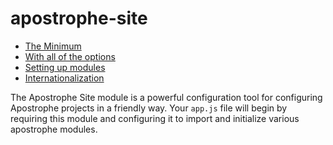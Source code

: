 # apostrophe-site

* [The Minimum](1-the-minimum.html)
* [With all of the options](2-all-options.html)
* [Setting up modules](3-setting-up-modules.html)
* [Internationalization](4-i18n.html)


The Apostrophe Site module is a powerful configuration tool for configuring Apostrophe projects in a friendly way. Your `app.js` file will begin by requiring this module and configuring it to import and initialize various apostrophe modules.
